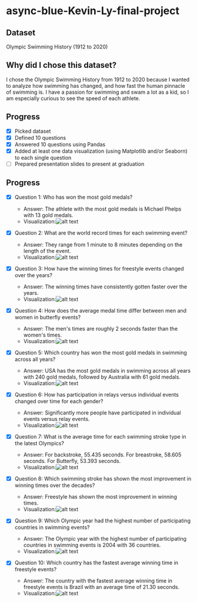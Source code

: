 # async-blue-Kevin-Ly-final-project

## Dataset
Olympic Swimming History (1912 to 2020)

## Why did I chose this dataset?

I chose the Olympic Swimming History from 1912 to 2020 because I wanted to analyze how swimming has changed, and how fast the human pinnacle of swimming is. I have a passion for swimming and swam a lot as a kid, so I am especially curious to see the speed of each athlete.

## Progress
- [x] Picked dataset
- [x] Defined 10 questions
- [x] Answered 10 questions using Pandas
- [x] Added at least one data visualization (using Matplotlib and/or Seaborn) to each single question
- [ ] Prepared presentation slides to present at graduation

## Progress
- [x] Question 1: Who has won the most gold medals?
  - Answer: The athlete with the most gold medals is Michael Phelps with 13 gold medals.
  - Visualization:![alt text](ab975959-1c0f-48c2-9318-95d6f4f78886.png)

- [x] Question 2:  What are the world record times for each swimming event?
  - Answer: They range from 1 minute to 8 minutes depending on the length of the event.
  - Visualization:![alt text](d66c4838-5ba1-48c2-b787-edf1b7a0ba5e.png)

- [x] Question 3: How have the winning times for freestyle events changed over the years?
  - Answer: The winning times have consistently gotten faster over the years.
  - Visualization:![alt text](f0dc28ef-6f1d-402f-a181-fb7c30536850.png)

- [x] Question 4: How does the average medal time differ between men and women in butterfly events?
  - Answer: The men's times are roughly 2 seconds faster than the women's times.
  - Visualization:![alt text](ef4c9c59-5e32-4f4d-ac1f-0cff663231ac.png)

- [x] Question 5: Which country has won the most gold medals in swimming across all years?
  - Answer: USA has the most gold medals in swimming across all years with 240 gold medals, followed by Australia with 61 gold medals.
  - Visualization:![alt text](6af54ffe-530b-4e2e-9bd9-9ee69e01b2b4.png)

- [x] Question 6: How has participation in relays versus individual events changed over time for each gender?
  - Answer: Significantly more people have participated in individual events versus relay events.
  - Visualization:![alt text](40109b4d-a507-459b-ad5d-83565ed2639f.png)

- [x] Question 7: What is the average time for each swimming stroke type in the latest Olympics?
  - Answer: For backstroke, 55.435 seconds. For breastroke, 58.605 seconds. For Butterfly, 53.393 seconds.
  - Visualization:![alt text](3204d5dd-f557-4d18-9547-2df06c2b88ea.png)

- [x] Question 8: Which swimming stroke has shown the most improvement in winning times over the decades?
  - Answer: Freestyle has shown the most improvement in winning times.
  - Visualization:![alt text](8b3afe82-bf4b-4205-8788-096797bc5a16.png)

- [x] Question 9: Which Olympic year had the highest number of participating countries in swimming events?
  - Answer: The Olympic year with the highest number of participating countries in swimming events is 2004 with 36 countries.
  - Visualization:![alt text](25ce9b0d-a33b-4918-adeb-60b149511c09.png)

- [x] Question 10: Which country has the fastest average winning time in freestyle events?
  - Answer: The country with the fastest average winning time in freestyle events is Brazil with an average time of 21.30 seconds.
  - Visualization:![alt text](2b7f338f-f380-44c8-af8d-78c77bcf27b1.png)